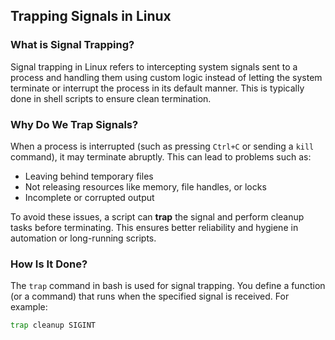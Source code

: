 ## Trapping Signals in Linux

### What is Signal Trapping?

Signal trapping in Linux refers to intercepting system signals sent to a process and handling them using custom logic instead of letting the system terminate or interrupt the process in its default manner. This is typically done in shell scripts to ensure clean termination.

### Why Do We Trap Signals?

When a process is interrupted (such as pressing `Ctrl+C` or sending a `kill` command), it may terminate abruptly. This can lead to problems such as:

- Leaving behind temporary files
- Not releasing resources like memory, file handles, or locks
- Incomplete or corrupted output

To avoid these issues, a script can **trap** the signal and perform cleanup tasks before terminating. This ensures better reliability and hygiene in automation or long-running scripts.

### How Is It Done?

The `trap` command in bash is used for signal trapping. You define a function (or a command) that runs when the specified signal is received. For example:

```bash
trap cleanup SIGINT
